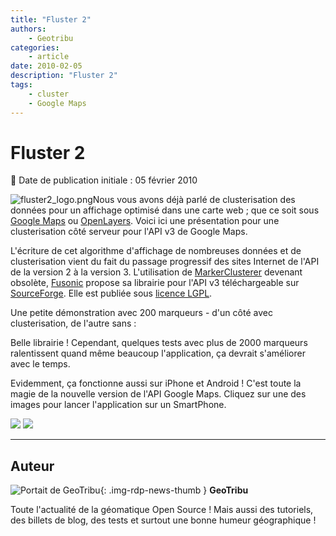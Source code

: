 ```yaml
---
title: "Fluster 2"
authors:
    - Geotribu
categories:
    - article
date: 2010-02-05
description: "Fluster 2"
tags:
    - cluster
    - Google Maps
---
```


# Fluster 2

:calendar: Date de publication initiale : 05 février 2010

![fluster2_logo.png](http://88.191.39.115/fabien/geotribu/logos/fluster2_logo.png)Nous vous avons déjà parlé de clusterisation des données pour un affichage optimisé dans une carte web ; que ce soit sous [Google Maps](http://geotribu.net/node/125) ou [OpenLayers](http://geotribu.net/node/90). Voici ici une présentation pour une clusterisation côté serveur pour l'API v3 de Google Maps.

L'écriture de cet algorithme d'affichage de nombreuses données et de clusterisation vient du fait du passage progressif des sites Internet de l'API de la version 2 à la version 3. L'utilisation de [MarkerClusterer](http://code.google.com/p/gmaps-utility-library-dev/) devenant obsolète, [Fusonic](http://www.fusonic.net/) propose sa librairie pour l'API v3 téléchargeable sur [SourceForge](http://sourceforge.net/projects/fluster/). Elle est publiée sous [licence LGPL](http://www.gnu.org/licenses/lgpl.html).

Une petite démonstration avec 200 marqueurs - d'un côté avec clusterisation, de l'autre sans :

Belle librairie ! Cependant, quelques tests avec plus de 2000 marqueurs ralentissent quand même beaucoup l'application, ça devrait s'améliorer avec le temps.

Evidemment, ça fonctionne aussi sur iPhone et Android ! C'est toute la magie de la nouvelle version de l'API Google Maps. Cliquez sur une des images pour lancer l'application sur un SmartPhone.

[![](http://88.191.39.115/fabien/geotribu/logos/fluster2_iphone.png)](http://88.191.39.115/fabien/geotribu/fluster2/fluster_iphone.php) [![](http://88.191.39.115/fabien/geotribu/logos/fluster2_android.png)](http://88.191.39.115/fabien/geotribu/fluster2/fluster_iphone.php)

----

## Auteur

![Portait de GeoTribu](https://cdn.geotribu.fr/img/internal/charte/geotribu_logo_64x64.png){: .img-rdp-news-thumb }
**GeoTribu**

Toute l'actualité de la géomatique Open Source ! Mais aussi des tutoriels, des billets de blog, des tests et surtout une bonne humeur géographique !
